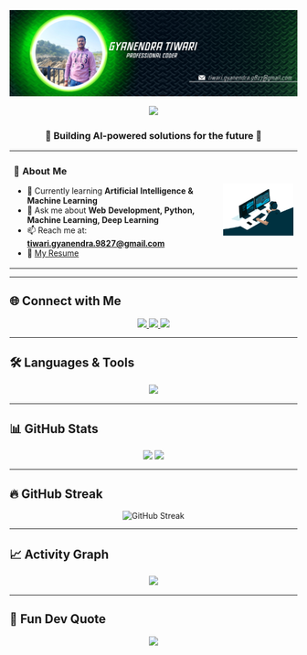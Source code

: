 <!-- Banner -->
<p align="center">
  <img src="https://github.com/Gyanendratiwari98/Gyanendratiwari98/blob/main/Github%20Banner.png" alt="Banner" />
</p>

<!-- Typing Animation -->
<p align="center">
  <img src="https://readme-typing-svg.herokuapp.com?size=25&duration=4000&color=00F7FF&center=true&vCenter=true&width=550&lines=AI+%26+ML+Developer;Future+Tech+Innovator;Passionate+Software+Engineer;Creating+AI-Powered+Solutions" />
</p>

<!-- Subtitle -->
<h3 align="center">🤖 Building AI-powered solutions for the future 🚀</h3>

<!-- About Me Section -->
<table>
<tr>
<td>

### 🧠 About Me
- 🌱 Currently learning **Artificial Intelligence & Machine Learning**  
- 💬 Ask me about **Web Development, Python, Machine Learning, Deep Learning**  
- 📫 Reach me at: **tiwari.gyanendra.9827@gmail.com**  
- 📄 [My Resume](https://drive.google.com/file/d/1bCMhF9-H2YFw6QeMW98pZCwCLCCpWvyU/view?usp=drive_link)  

</td>
<td>
<img align="right" alt="Coding" width="400" src="https://github.com/Gyanendratiwari98/Gyanendratiwari98/blob/main/image.png" />
</td>
</tr>
</table>

---

## 🌐 Connect with Me
<p align="center">
<a href="https://linkedin.com/in/gyanendra-tiwari-920a8a254" target="blank">
  <img src="https://img.shields.io/badge/-LinkedIn-%230077B5?style=for-the-badge&logo=linkedin&logoColor=white" />
</a>
<a href="https://instagram.com/_.gyanendra._98" target="blank">
  <img src="https://img.shields.io/badge/-Instagram-%23E4405F?style=for-the-badge&logo=instagram&logoColor=white" />
</a>
<a href="mailto:tiwari.gyanendra.9827@gmail.com">
  <img src="https://img.shields.io/badge/-Gmail-%23D14836?style=for-the-badge&logo=gmail&logoColor=white" />
</a>
</p>

---

## 🛠️ Languages & Tools
<p align="center">
  <img src="https://skillicons.dev/icons?i=python,java,js,react,nodejs,html,css,cpp,c,aws,mongodb,express,pytorch,tensorflow,sklearn,keras,opencv,flask,fastapi,docker,kubernetes,git&perline=9" />
</p>

---

## 📊 GitHub Stats
<p align="center">
  <img src="https://github-readme-stats.vercel.app/api?username=gyanendratiwari98&show_icons=true&theme=react&hide_border=true" />
  <img src="https://github-readme-stats.vercel.app/api/top-langs/?username=gyanendratiwari98&layout=compact&theme=react&hide_border=true" />
</p>

---

## 🔥 GitHub Streak
<p align="center">
  <img src="https://streak-stats.demolab.com?user=gyanendratiwari98&theme=neon-dark&hide_border=true&border_radius=10&date_format=M%20j%5B%2C%20Y%5D" alt="GitHub Streak" />
</p>

---

## 📈 Activity Graph
<p align="center">
  <img src="https://github-readme-activity-graph.vercel.app/graph?username=gyanendratiwari98&theme=react-dark&hide_border=true&area=true" />
</p>

---

## 🎯 Fun Dev Quote
<p align="center">
  <img src="https://quotes-github-readme.vercel.app/api?type=horizontal&theme=radical" />
</p>
